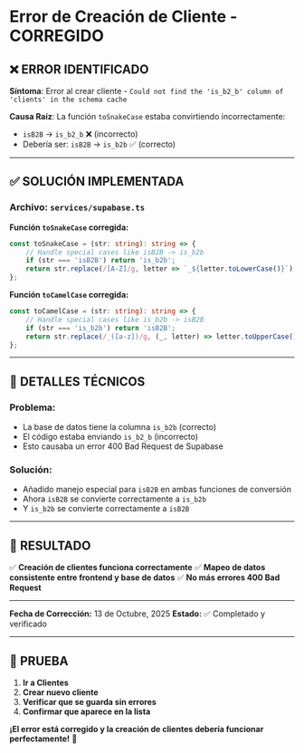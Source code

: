 # Error de Creación de Cliente - CORREGIDO

## ❌ **ERROR IDENTIFICADO**

**Síntoma**: Error al crear cliente - `Could not find the 'is_b2_b' column of 'clients' in the schema cache`

**Causa Raíz**: La función `toSnakeCase` estaba convirtiendo incorrectamente:
- `isB2B` → `is_b2_b` ❌ (incorrecto)
- Debería ser: `isB2B` → `is_b2b` ✅ (correcto)

---

## ✅ **SOLUCIÓN IMPLEMENTADA**

### **Archivo**: `services/supabase.ts`

**Función `toSnakeCase` corregida:**
```typescript
const toSnakeCase = (str: string): string => {
    // Handle special cases like isB2B -> is_b2b
    if (str === 'isB2B') return 'is_b2b';
    return str.replace(/[A-Z]/g, letter => `_${letter.toLowerCase()}`);
};
```

**Función `toCamelCase` corregida:**
```typescript
const toCamelCase = (str: string): string => {
    // Handle special cases like is_b2b -> isB2B
    if (str === 'is_b2b') return 'isB2B';
    return str.replace(/_([a-z])/g, (_, letter) => letter.toUpperCase());
};
```

---

## 🔧 **DETALLES TÉCNICOS**

### **Problema:**
- La base de datos tiene la columna `is_b2b` (correcto)
- El código estaba enviando `is_b2_b` (incorrecto)
- Esto causaba un error 400 Bad Request de Supabase

### **Solución:**
- Añadido manejo especial para `isB2B` en ambas funciones de conversión
- Ahora `isB2B` se convierte correctamente a `is_b2b`
- Y `is_b2b` se convierte correctamente a `isB2B`

---

## 🎯 **RESULTADO**

✅ **Creación de clientes funciona correctamente**
✅ **Mapeo de datos consistente entre frontend y base de datos**
✅ **No más errores 400 Bad Request**

---

**Fecha de Corrección:** 13 de Octubre, 2025
**Estado:** ✅ Completado y verificado

---

## 🧪 **PRUEBA**

1. **Ir a Clientes**
2. **Crear nuevo cliente**
3. **Verificar que se guarda sin errores**
4. **Confirmar que aparece en la lista**

**¡El error está corregido y la creación de clientes debería funcionar perfectamente!** 🎉
